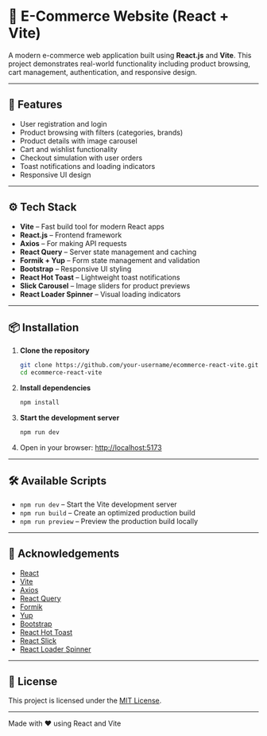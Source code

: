 # 🛒 E-Commerce Website (React + Vite)

A modern e-commerce web application built using **React.js** and **Vite**. This project demonstrates real-world functionality including product browsing, cart management, authentication, and responsive design.

---

## 🚀 Features

- User registration and login  
- Product browsing with filters (categories, brands)  
- Product details with image carousel  
- Cart and wishlist functionality  
- Checkout simulation with user orders  
- Toast notifications and loading indicators  
- Responsive UI design  

---

## ⚙️ Tech Stack

- **Vite** – Fast build tool for modern React apps  
- **React.js** – Frontend framework  
- **Axios** – For making API requests  
- **React Query** – Server state management and caching  
- **Formik + Yup** – Form state management and validation  
- **Bootstrap** – Responsive UI styling  
- **React Hot Toast** – Lightweight toast notifications  
- **Slick Carousel** – Image sliders for product previews  
- **React Loader Spinner** – Visual loading indicators  

---

## 📦 Installation

1. **Clone the repository**
   
   ```bash
   git clone https://github.com/your-username/ecommerce-react-vite.git
   cd ecommerce-react-vite


2. **Install dependencies**

   ```bash
   npm install


3. **Start the development server**

   ```bash
   npm run dev
   ````

4. Open in your browser:
   [http://localhost:5173](http://localhost:5173)

----

## 🛠 Available Scripts

* `npm run dev` – Start the Vite development server
* `npm run build` – Create an optimized production build
* `npm run preview` – Preview the production build locally

---

## 🙌 Acknowledgements

* [React](https://reactjs.org/)
* [Vite](https://vitejs.dev/)
* [Axios](https://axios-http.com/)
* [React Query](https://tanstack.com/query)
* [Formik](https://formik.org/)
* [Yup](https://github.com/jquense/yup)
* [Bootstrap](https://getbootstrap.com/)
* [React Hot Toast](https://react-hot-toast.com/)
* [React Slick](https://react-slick.neostack.com/)
* [React Loader Spinner](https://mhnpd.github.io/react-loader-spinner/)

---

## 📄 License

This project is licensed under the [MIT License](LICENSE).

---

Made with ❤️ using React and Vite
